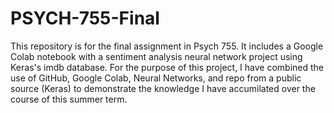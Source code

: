 # PSYCH-755-Final

This repository is for the final assignment in Psych 755. It includes a Google Colab notebook with a sentiment analysis neural network project using Keras's imdb database. 
For the purpose of this project, I have combined the use of GitHub, Google Colab, Neural Networks, and repo from a public source (Keras) to demonstrate the knowledge I have accumilated over the course of this summer term.
